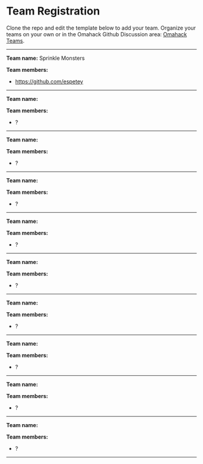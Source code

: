 # Team Registration

Clone the repo and edit the template below to add your team. Organize your teams on your own or in the Omahack Github Discussion area: <a href="https://github.com/omahack/omahack.com/discussions/categories/teams">Omahack Teams</a>.

---
**Team name:** Sprinkle Monsters

**Team members:**
- https://github.com/espetey
---
**Team name:** 

**Team members:**
- ?

---
**Team name:** 

**Team members:**
- ?

---
**Team name:** 

**Team members:**
- ?

---
**Team name:** 

**Team members:**
- ?

---
**Team name:** 

**Team members:**
- ?

---
**Team name:** 

**Team members:**
- ?

---
**Team name:** 

**Team members:**
- ?

---
**Team name:** 

**Team members:**
- ?

---
**Team name:** 

**Team members:**
- ?

---


